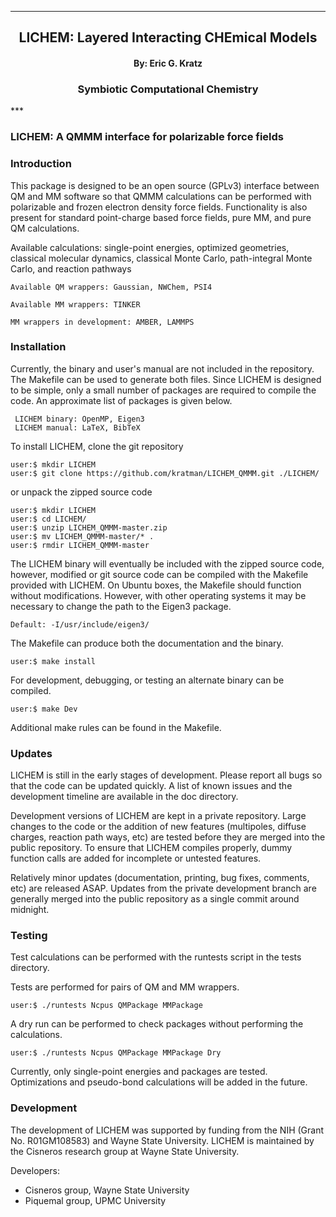 
[//]: # (Mixture of GitHub markdown and HTML. HTML is needed for formatting.)

***
<div align=center> <h2>
LICHEM: Layered Interacting CHEmical Models
</h2> </div>

<div align=center> <h4> By: Eric G. Kratz </h4> </div>

<div align=center> <h3> Symbiotic Computational Chemistry </h3> </div>
***

### LICHEM: A QMMM interface for polarizable force fields

### Introduction

This package is designed to be an open source (GPLv3) interface between QM
and MM software so that QMMM calculations can be performed with polarizable
and frozen electron density force fields. Functionality is also present for
standard point-charge based force fields, pure MM, and pure QM calculations.

Available calculations: single-point energies, optimized geometries, classical
molecular dynamics, classical Monte Carlo, path-integral Monte Carlo, and
reaction pathways
```
Available QM wrappers: Gaussian, NWChem, PSI4

Available MM wrappers: TINKER

MM wrappers in development: AMBER, LAMMPS
```

### Installation

Currently, the binary and user's manual are not included in the repository.
The Makefile can be used to generate both files. Since LICHEM is designed to
be simple, only a small number of packages are required to compile the code.
An approximate list of packages is given below.
```
 LICHEM binary: OpenMP, Eigen3
 LICHEM manual: LaTeX, BibTeX
```

To install LICHEM, clone the git repository
```
user:$ mkdir LICHEM
user:$ git clone https://github.com/kratman/LICHEM_QMMM.git ./LICHEM/
```

or unpack the zipped source code
```
user:$ mkdir LICHEM
user:$ cd LICHEM/
user:$ unzip LICHEM_QMMM-master.zip
user:$ mv LICHEM_QMMM-master/* .
user:$ rmdir LICHEM_QMMM-master
```

The LICHEM binary will eventually be included with the zipped source code,
however, modified or git source code can be compiled with the Makefile
provided with LICHEM. On Ubuntu boxes, the Makefile should function
without modifications. However, with other operating systems it may be
necessary to change the path to the Eigen3 package.
```
Default: -I/usr/include/eigen3/
```

The Makefile can produce both the documentation and the binary.
```
user:$ make install
```

For development, debugging, or testing an alternate binary can be compiled.
```
user:$ make Dev
```

Additional make rules can be found in the Makefile.

### Updates

LICHEM is still in the early stages of development. Please report all bugs so
that the code can be updated quickly. A list of known issues and the
development timeline are available in the doc directory.

Development versions of LICHEM are kept in a private repository. Large changes
to the code or the addition of new features (multipoles, diffuse charges,
reaction path ways, etc) are tested before they are merged into the public
repository. To ensure that LICHEM compiles properly, dummy function calls are
added for incomplete or untested features.

Relatively minor updates (documentation, printing, bug fixes, comments, etc)
are released ASAP. Updates from the private development branch are generally
merged into the public repository as a single commit around midnight.

### Testing

Test calculations can be performed with the runtests script in the tests
directory.

Tests are performed for pairs of QM and MM wrappers.
```
user:$ ./runtests Ncpus QMPackage MMPackage
```

A dry run can be performed to check packages without performing the
calculations.
```
user:$ ./runtests Ncpus QMPackage MMPackage Dry
```

Currently, only single-point energies and packages are tested. Optimizations
and pseudo-bond calculations will be added in the future.

### Development

The development of LICHEM was supported by funding from the NIH (Grant No.
R01GM108583) and Wayne State University. LICHEM is maintained by the Cisneros
research group at Wayne State University.

Developers:
<ul>
  <li>Cisneros group, Wayne State University
  <li>Piquemal group, UPMC University
</ul>
